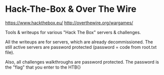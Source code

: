# Hack-The-Box & Over The Wire 

https://www.hackthebox.eu/
http://overthewire.org/wargames/


Tools & writeups for various "Hack The Box" servers & challenges. 

All the writeups are for servers, which are already decommissioned. The still active servers are password protected (password = code from root.txt file).

Also, all challenges walkthroughs are password protected. The password is the "flag" that you enter to the HTB{} 
